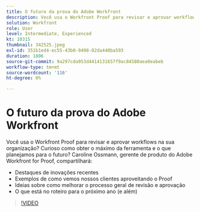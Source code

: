 ```yaml
---
title: O futuro da prova do Adobe Workfront
description: Você usa o Workfront Proof para revisar e aprovar workflows na sua organização? Curioso como obter o máximo da ferramenta e o que planejamos para o futuro.
solution: Workfront
role: User
level: Intermediate, Experienced
kt: 10315
thumbnail: 342525.jpeg
exl-id: 351b1ed4-ec55-43b0-9498-02da440ba593
duration: 1806
source-git-commit: 9a297cda953d4414131657f9ac84580aea0eabeb
workflow-type: tm+mt
source-wordcount: '116'
ht-degree: 0%

---
```


# O futuro da prova do Adobe Workfront

Você usa o Workfront Proof para revisar e aprovar workflows na sua organização? Curioso como obter o máximo da ferramenta e o que planejamos para o futuro? Caroline Ossmann, gerente de produto do Adobe Workfront for Proof, compartilhará:

* Destaques de inovações recentes
* Exemplos de como vemos nossos clientes aproveitando o Proof
* Ideias sobre como melhorar o processo geral de revisão e aprovação
* O que está no roteiro para o próximo ano (e além)

>[!VIDEO](https://video.tv.adobe.com/v/342525/?quality=12&learn=on)
